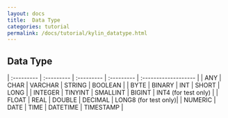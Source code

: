 ```yaml
---
layout: docs
title:  Data Type
categories: tutorial
permalink: /docs/tutorial/kylin_datatype.html
---
```

   
## Data Type

| :--------- | :--------- | :--------- | :--------- | :------------------- |
| ANY        | CHAR       | VARCHAR    | STRING     | BOOLEAN              |
| BYTE       | BINARY     | INT        | SHORT      | LONG                 |
| INTEGER    | TINYINT    | SMALLINT   | BIGINT     | INT4 (for test only) |
| FLOAT      | REAL       | DOUBLE     | DECIMAL    | LONG8 (for test only)|
| NUMERIC    | DATE       | TIME       | DATETIME   | TIMESTAMP            |